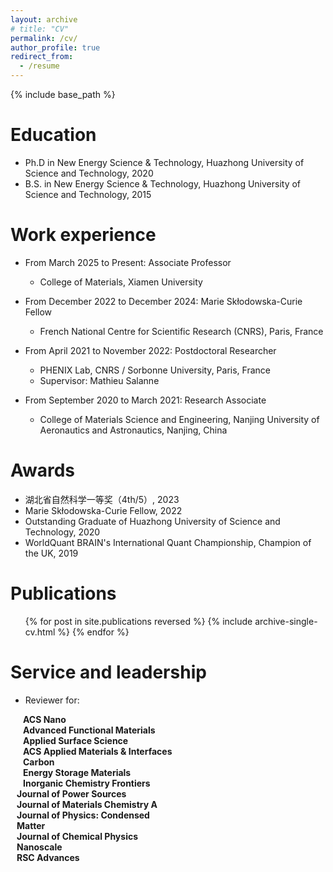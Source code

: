 ```yaml
---
layout: archive
# title: "CV"
permalink: /cv/
author_profile: true
redirect_from:
  - /resume
---
```


{% include base_path %}

Education
======
* Ph.D in New Energy Science & Technology, Huazhong University of Science and Technology, 2020 
* B.S. in New Energy Science & Technology, Huazhong University of Science and Technology, 2015

Work experience
======
* From March 2025 to Present: Associate Professor
  * College of Materials, Xiamen University

* From December 2022 to December 2024: Marie Skłodowska-Curie Fellow
  * French National Centre for Scientific Research (CNRS), Paris, France

* From April 2021 to November 2022: Postdoctoral Researcher
  * PHENIX Lab, CNRS / Sorbonne University, Paris, France
  * Supervisor: Mathieu Salanne

* From September 2020 to March 2021: Research Associate
  * College of Materials Science and Engineering, Nanjing University of Aeronautics and Astronautics, Nanjing, China

Awards 
======
* 湖北省自然科学一等奖（4th/5）, 2023
* Marie Skłodowska-Curie Fellow, 2022
* Outstanding Graduate of Huazhong University of Science and Technology, 2020
* WorldQuant BRAIN's International Quant Championship, Champion of the UK, 2019

Publications
======
  <ul>{% for post in site.publications reversed %}
    {% include archive-single-cv.html %}
  {% endfor %}</ul>
  
<!-- Talks
======
  <ul>{% for post in site.talks reversed %}
    {% include archive-single-talk-cv.html  %}
  {% endfor %}</ul>
  
Teaching
======
  <ul>{% for post in site.teaching reversed %}
    {% include archive-single-cv.html %}
  {% endfor %}</ul>
   -->

Service and leadership
======
* Reviewer for:
<div style="display: flex; flex-wrap: wrap; justify-content: space-between; align-items: flex-start; margin-top: 10px;">
  <div style="width: 48%; padding-right: 10px; margin-left: 20px;">
    <strong>ACS Nano</strong><br>
    <strong>Advanced Functional Materials</strong><br>
    <strong>Applied Surface Science</strong><br>
    <strong>ACS Applied Materials & Interfaces</strong><br>
    <strong>Carbon</strong><br>
    <strong>Energy Storage Materials</strong><br>
    <strong>Inorganic Chemistry Frontiers</strong><br>
  </div>
  <div style="width: 48%; padding-left: 10px;">
    <strong>Journal of Power Sources</strong><br>
    <strong>Journal of Materials Chemistry A</strong><br>
    <strong>Journal of Physics: Condensed Matter</strong><br>
    <strong>Journal of Chemical Physics</strong><br>
    <strong>Nanoscale</strong><br>
    <strong>RSC Advances</strong><br>
  </div>
</div>